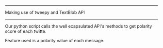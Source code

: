 

----------------------------------------------------------------

Making use of tweepy and TextBlob API

----------------------------------------------------------------

Our python script calls the well ecapsulated API's methods to get polarity score
of each twitte.

Feature used is a polarity value of each message.


